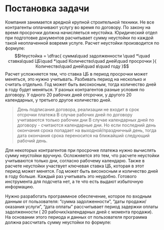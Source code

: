 # Постановка задачи
Компания занимается аредной крупной строительной техники. Не все контрагенты оплачивают услугу во время по договору. По закону на время просрочки должна начисляеться неустойка. Юридический отдел при подготовке документов расчитывает сумму неустойки по каждой такой неоплаченной вовремя услуге.
Расчет неустойки производится по формуле:
$$Неустойка = \dfrac{ сумма\quad задолженности \quad *\quad ставка\quad ЦБ\quad *\quad Количество\quad дней\quad просрочки }{ Количество\quad дней\quad в\quad году }$$
Расчет усложняется тем, что ставка ЦБ в период просрочки может меняться, это нужно учитывать. Разбивать период на несколько и считать отдельно.
Год может быть високосным, тогда количество дней в году будет меняться.
У разных контрагентов разные условия по договору. У одного 20 рабочих дней отсрочки, у другого 20 календарных, у третьего другое количество дней.
>День подписания договора, реализации не входит в срок отсрочки платежа
>В случае рабочих дней по договору учитаваются только рабочии дни
>В случае календарных дней по договору - считаются календарные дни. Но если последний день окончания срока попадает на выходной/праздничный день, тогда дата окончания срока переносится на ближайший следующий рабочий день.
  
Для некоторых контрагентов при просрочке платежа нужно вычислять сумму неустойки вручную. Осложняется это тем, что расчете неустойки учитываются только дни, согласно рабочему календарю. Также в расчете неустойки участвует ключевая ставка ЦБ, которая в этот период может менятся. Год может быть високосным и количество дней в году больше. Каждый раз учитывать это неудобно. Готового инструмента для подсчета нет, а те что есть выдают избыточную информацию.

Нужно разработать программное обеспечение, которое по входным данным от пользователя: “сумма задолженности”, “даты продажи/оказания услуги”, “дата оплаты” рассчитывает период задержки оплаты задолженности ( 20 рабочих/календарных дней с момента продажи). На основании этого периода и данных от пользователя программа должна рассчитать сумму неустойки по формуле:





